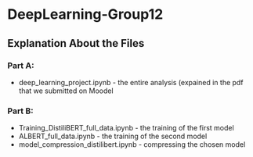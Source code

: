 # DeepLearning-Group12

## Explanation About the Files

### Part A:
  * deep_learning_project.ipynb - the entire analysis (expained in the pdf that we submitted on Moodel

### Part B:
  * Training_DistiliBERT_full_data.ipynb - the training of the first model
  * ALBERT_full_data.ipynb - the training of the second model
  * model_compression_distilibert.ipynb - compressing the chosen model

